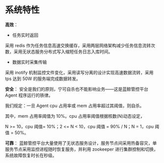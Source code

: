 # 系统特性

**高效**： 

- 任务实时返回

采用 redis 作为任务信息高速交换缓存，采用两层网络架构减少任务信息流转次数，采用无状态服务分布式写入缩短任务日志入库时间。

- 数据实时采集传输

采用 inotify 机制监控文件变化，采用读写分离的设计实现高速数据流转，采用 tps 达到 50W 的服务端完成数据转发。

**安全**： 安全是我们的原则，宁可自杀也不能影响业务——这是蓝鲸管控平台 Agent 程序运行的铁律。

我们规定：一旦 Agent cpu 占用率或 mem 占用率超过其阈值，则自杀。

其中，mem 占用率阈值为 10%。cpu 占用率阈值根据核数(N)动态设定，

N \>= 10，cpu 阈值= 10%；2 \<= N \< 10，cpu 阈值 = 90% / N；N = 1，cpu 阈值 = 50%。

**可靠**： 蓝鲸管控平台大量使用了无状态服务设计，服务节点间采用热备容灾，单服务节点采用监控进程随时恢复服务，并利用 zookeeper 进行集群控制和切换，系统故障恢复时长在秒级。
